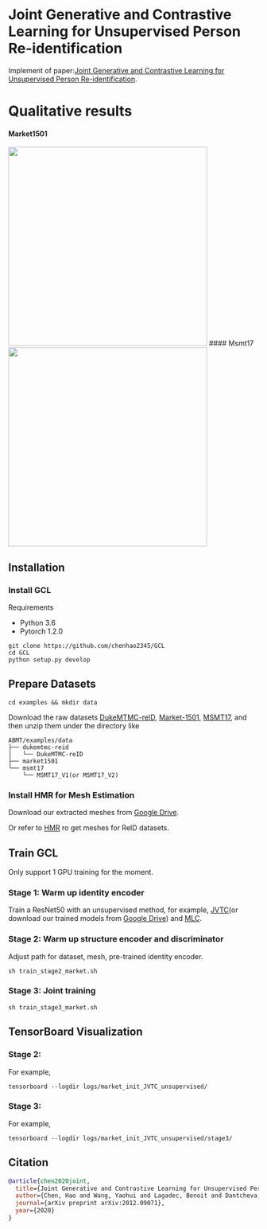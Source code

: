 # Joint Generative and Contrastive Learning for Unsupervised Person Re-identification

Implement of paper:[Joint Generative and Contrastive Learning for Unsupervised Person Re-identification](https://arxiv.org/pdf/2012.09071.pdf).

# Qualitative results
#### Market1501
<img src="figs/supp1.png" width="400">
#### Msmt17
<img src="figs/supp3.png" width="400">

## Installation

### Install GCL
Requirements
* Python 3.6
* Pytorch 1.2.0
```shell
git clone https://github.com/chenhao2345/GCL
cd GCL
python setup.py develop
```

## Prepare Datasets

```shell
cd examples && mkdir data
```
Download the raw datasets [DukeMTMC-reID](https://arxiv.org/abs/1609.01775), [Market-1501](https://www.cv-foundation.org/openaccess/content_iccv_2015/papers/Zheng_Scalable_Person_Re-Identification_ICCV_2015_paper.pdf), [MSMT17](https://arxiv.org/abs/1711.08565),
and then unzip them under the directory like
```
ABMT/examples/data
├── dukemtmc-reid
│   └── DukeMTMC-reID
├── market1501
└── msmt17
    └── MSMT17_V1(or MSMT17_V2)
```

### Install HMR for Mesh Estimation
Download our extracted meshes from [Google Drive](https://drive.google.com/drive/folders/1N6c8G5m_RCY2TbwHd9C954qjW6wA8to2?usp=sharing).

Or refer to [HMR](https://github.com/akanazawa/hmr) ro get meshes for ReID datasets.

## Train GCL
Only support 1 GPU training for the moment.
### Stage 1: Warm up identity encoder
Train a ResNet50 with an unsupervised method, for example, [JVTC](https://github.com/ljn114514/JVTC)(or download our trained models from [Google Drive](https://drive.google.com/drive/folders/1aOSPhVc0MlwSTBVMbY9V46dBS84WpXGq?usp=sharing)) and [MLC](https://github.com/kennethwdk/MLCReID).
### Stage 2: Warm up structure encoder and discriminator
Adjust path for dataset, mesh, pre-trained identity encoder. 
```shell
sh train_stage2_market.sh
```

### Stage 3: Joint training
```shell
sh train_stage3_market.sh
```
## TensorBoard Visualization
### Stage 2: 
For example,
```shell
tensorboard --logdir logs/market_init_JVTC_unsupervised/
```
### Stage 3: 
For example,
```shell
tensorboard --logdir logs/market_init_JVTC_unsupervised/stage3/
```

## Citation
```bibtex
@article{chen2020joint,
  title={Joint Generative and Contrastive Learning for Unsupervised Person Re-identification},
  author={Chen, Hao and Wang, Yaohui and Lagadec, Benoit and Dantcheva, Antitza and Bremond, Francois},
  journal={arXiv preprint arXiv:2012.09071},
  year={2020}
}
```
